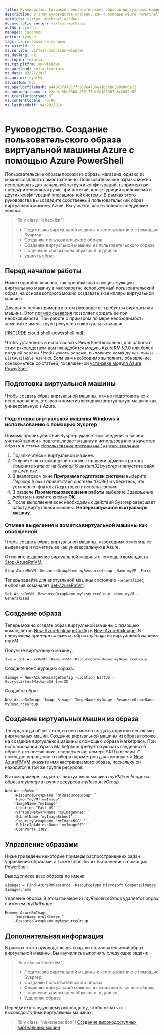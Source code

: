```yaml
---
title: Руководство. Создание пользовательских образов виртуальных машин с помощью Azure PowerShell | Документация Майкрософт
description: В этом руководстве описано, как с помощью Azure PowerShell создать пользовательский образ виртуальной машины Linux в Azure.
services: virtual-machines-windows
documentationcenter: virtual-machines
author: cynthn
manager: jeconnoc
editor: tysonn
tags: azure-resource-manager
ms.assetid: ''
ms.service: virtual-machines-windows
ms.devlang: na
ms.topic: tutorial
ms.tgt_pltfrm: vm-windows
ms.workload: infrastructure
ms.date: 03/27/2017
ms.author: cynthn
ms.custom: mvc
ms.openlocfilehash: a449c1f9781ffc86de4786eaab3cb83999b86a72
ms.sourcegitcommit: e2adef58c03b0a780173df2d988907b5cb809c82
ms.translationtype: HT
ms.contentlocale: ru-RU
ms.lasthandoff: 04/28/2018
---
```

# <a name="tutorial-create-a-custom-image-of-an-azure-vm-with-azure-powershell"></a>Руководство. Создание пользовательского образа виртуальной машины Azure с помощью Azure PowerShell

Пользовательские образы похожи на образы магазина, однако их можно создавать самостоятельно. Пользовательские образы можно использовать для начальной загрузки конфигураций, например при предварительной загрузке приложений, конфигураций приложений и других конфигураций операционной системы. В рамках этого руководства вы создадите собственный пользовательский образ виртуальной машины Azure. Вы узнаете, как выполнять следующие задачи:

> [!div class="checklist"]
> * Подготовка виртуальной машины к использованию с помощью Sysprep
> * Создание пользовательского образа
> * Создание виртуальной машины из пользовательского образа
> * Получение списка всех образов в подписке
> * удалять образ.

## <a name="before-you-begin"></a>Перед началом работы

Ниже подробно описано, как преобразовать существующую виртуальную машину в многократно используемый пользовательский образ, на основе которого можно создавать экземпляры виртуальной машины.

Для выполнения примера в этом руководстве требуется виртуальная машина. Этот [пример сценария](../scripts/virtual-machines-windows-powershell-sample-create-vm.md) позволяет создать ее при необходимости. При работе с примером по мере необходимости заменяйте имена групп ресурсов и виртуальных машин.

[!INCLUDE [cloud-shell-powershell.md](../../../includes/cloud-shell-powershell.md)]

Чтобы установить и использовать PowerShell локально, для работы с этим руководством вам понадобится модуль AzureRM 5.7.0 или более поздней версии. Чтобы узнать версию, выполните команду `Get-Module -ListAvailable AzureRM`. Если вам необходимо выполнить обновление, ознакомьтесь со статьей, посвященной [установке модуля Azure PowerShell](/powershell/azure/install-azurerm-ps).

## <a name="prepare-vm"></a>Подготовка виртуальной машины

Чтобы создать образ виртуальной машины, нужно подготовить ее к использованию, отозвав и пометив исходную виртуальную машину как универсальную в Azure.

### <a name="generalize-the-windows-vm-using-sysprep"></a>Подготовка виртуальной машины Windows к использованию с помощью Sysprep

Помимо прочих действий Sysprep удаляет все сведения о вашей учетной записи и подготавливает машину к использованию в качестве образа. в статье [Использование программы Sysprep: введение](http://technet.microsoft.com/library/bb457073.aspx).


1. Подключитесь к виртуальной машине.
2. Откройте окно командной строки с правами администратора. Измените каталог на *%windir%\system32\sysprep* и запустите файл *sysprep.exe*.
3. В диалоговом окне **Программа подготовки системы** выберите *Переход в окно приветствия системы (OOBE)* и убедитесь, что установлен флажок *Подготовка к использованию*.
4. В разделе **Параметры завершения работы** выберите *Завершение работы* и нажмите кнопку **ОК**.
5. После выполнения всех необходимых действий Sysprep завершает работу виртуальной машины. **Не перезапускайте виртуальную машину.**

### <a name="deallocate-and-mark-the-vm-as-generalized"></a>Отмена выделения и пометка виртуальной машины как обобщенной

Чтобы создать образ виртуальной машины, необходимо отменить ее выделение и пометить ее как универсальную в Azure.

Отмените выделение виртуальной машины с помощью командлета [Stop-AzureRmVM](/powershell/module/azurerm.compute/stop-azurermvm).

```azurepowershell-interactive
Stop-AzureRmVM -ResourceGroupName myResourceGroup -Name myVM -Force
```

Теперь задайте для виртуальной машины состояние `-Generalized`, выполнив командлет [Set-AzureRmVm](/powershell/module/azurerm.compute/set-azurermvm). 
   
```azurepowershell-interactive
Set-AzureRmVM -ResourceGroupName myResourceGroup -Name myVM -Generalized
```


## <a name="create-the-image"></a>Создание образа

Теперь можно создать образ виртуальной машины с помощью командлетов [New-AzureRmImageConfig](/powershell/module/azurerm.compute/new-azurermimageconfig) и [New-AzureRmImage](/powershell/module/azurerm.compute/new-azurermimage). В следующем примере создается образ *myImage* из виртуальной машины *myVM*.

Получите виртуальную машину. 

```azurepowershell-interactive
$vm = Get-AzureRmVM -Name myVM -ResourceGroupName myResourceGroup
```

Создайте конфигурацию образа.

```azurepowershell-interactive
$image = New-AzureRmImageConfig -Location EastUS -SourceVirtualMachineId $vm.ID 
```

Создайте образ.

```azurepowershell-interactive
New-AzureRmImage -Image $image -ImageName myImage -ResourceGroupName myResourceGroup
``` 

 
## <a name="create-vms-from-the-image"></a>Создание виртуальных машин из образа

Теперь, когда образ готов, из него можно создать одну или несколько виртуальных машин. Создание виртуальной машины из образа похоже на создание виртуальной машины с помощью образа Marketplace. При использовании образа Marketplace требуется указать сведения об образе, его поставщике, предложении, номере SKU и версии. С помощью упрощенного набора параметров для командлета [New AzureRMVM]() укажите имя настраиваемого образа, поскольку он находится в той же группе ресурсов. 

В этом примере создается виртуальная машина *myVMfromImage* из образа *myImage* в группе ресурсов *myResourceGroup*.


```azurepowershell-interactive
New-AzureRmVm `
    -ResourceGroupName "myResourceGroup" `
    -Name "myVMfromImage" `
    -ImageName "myImage" `
    -Location "East US" `
    -VirtualNetworkName "myImageVnet" `
    -SubnetName "myImageSubnet" `
    -SecurityGroupName "myImageNSG" `
    -PublicIpAddressName "myImagePIP" `
    -OpenPorts 3389
```

## <a name="image-management"></a>Управление образами 

Ниже приведены некоторые примеры распространенных задач управления образами, а также способы их выполнения с помощью PowerShell.

Вывод списка всех образов по имени.

```azurepowershell-interactive
$images = Find-AzureRMResource -ResourceType Microsoft.Compute/images 
$images.name
```

Удаление образа. В этом примере из *myResourceGroup* удаляется образ с именем *myOldImage*.

```azurepowershell-interactive
Remove-AzureRmImage `
    -ImageName myOldImage `
    -ResourceGroupName myResourceGroup
```

## <a name="next-steps"></a>Дополнительная информация

В рамках этого руководства вы создали пользовательский образ виртуальной машины. Вы научились выполнять следующие задачи:

> [!div class="checklist"]
> * Подготовка виртуальной машины к использованию с помощью Sysprep
> * Создание пользовательского образа
> * Создание виртуальной машины из пользовательского образа
> * Получение списка всех образов в подписке
> * Удаление образа

Перейдите к следующему руководству, чтобы узнать о высокодоступных виртуальных машинах.

> [!div class="nextstepaction"]
> [Создание высокодоступных виртуальных машин](tutorial-availability-sets.md)



